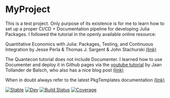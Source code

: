 # MyProject

This is a test project. Only purpose of its existence is for me to learn how to set up a proper CI/CD + Documentation pipeline for developing Julia Packages. I followed the tutorial in the openly available online resource:

Quantitative Economics with Julia: Packages, Testing, and Continuous Integration
by Jesse Perla & Thomas J. Sargent & John Stachurski [(link)](https://julia.quantecon.org/software_engineering/testing.html)

The Quantecon tutorial does not include Documenter. I learned how to use Documenter and deploy it in Github pages via the [youtube tutorial](https://www.youtube.com/watch?v=Vi4Ntd_Vf4A&list=WL&index=2&t=12s) by Jaan Tollander de Balsch, who also has a nice blog post [(link)](https://jaantollander.com/post/how-to-create-software-packages-with-julia-language/)

When in doubt always refer to the latest PkgTemplates documentation [(link)](https://invenia.github.io/PkgTemplates.jl/stable/user/)

[![Stable](https://img.shields.io/badge/docs-stable-blue.svg)](https://codekomali.github.io/MyProject.jl/stable)
[![Dev](https://img.shields.io/badge/docs-dev-blue.svg)](https://codekomali.github.io/MyProject.jl/dev)
[![Build Status](https://github.com/codekomali/MyProject.jl/actions/workflows/CI.yml/badge.svg?branch=main)](https://github.com/codekomali/MyProject.jl/actions/workflows/CI.yml?query=branch%3Amain)
[![Coverage](https://codecov.io/gh/codekomali/MyProject.jl/branch/main/graph/badge.svg)](https://codecov.io/gh/codekomali/MyProject.jl)
